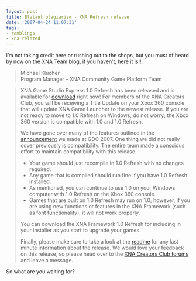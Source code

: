 ```yaml
---
layout: post
title: Blatant plagiarism - XNA Refresh release
date: '2007-04-24 11:07:31'
tags:
- ramblings
- xna-related
---
```


I’m not taking credit here or rushing out to the shops, but you must of heard by now on the XNA Team blog, if you haven’t, here it is!!.

> 

> Michael Klucher  
> Program Manager – XNA Community Game Platform Team

> XNA Game Studio Express 1.0 Refresh has been released and is available for [download](http://msdn2.microsoft.com/en-us/xna/aa937795) right now! For members of the XNA Creators Club, you will be receiving a Title Update on your Xbox 360 console that will update XNA Game Launcher to the newest release. If you are not ready to move to 1.0 Refresh on Windows, do not worry; the Xbox 360 version is compatible with 1.0 and 1.0 Refresh.
> 
> We have gone over many of the features outlined in the [announcement](http://blogs.msdn.com/xna/archive/2007/03/08/announcing-the-xna-game-studio-express-update) we made at GDC 2007. One thing we did not really cover previously is compatibility. The entire team made a conscious effort to maintain compatibility with this release.
> 
> - Your game should just recompile in 1.0 Refresh with no changes required.
> - Any game that is compiled should run fine if you have 1.0 Refresh installed.
> - As mentioned, you can continue to use 1.0 on your Windows computer with 1.0 Refresh on the Xbox 360 console.
> - Games that are built on 1.0 Refresh may run on 1.0; however, if you are using new functions or features in the XNA Framework (such as font functionality), it will not work properly. 
> 
> You can download the XNA Framework 1.0 Refresh for including in your installer as you start to upgrade your games.
> 
> Finally, please make sure to take a look at the [readme](http://msdn2.microsoft.com/en-us/xna/aa937796) for any last minute information about the release. We would love your feedback on this release, so please head over to the [XNA Creators Club forums](http://creators.xna.com/forums/default) and leave a message.

So what are you waiting for?

